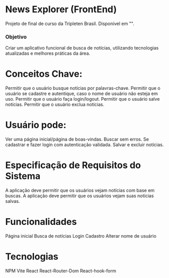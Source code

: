 # News Explorer (FrontEnd)
 Projeto de final de curso da Tripleten Brasil. Disponível em "".
### Objetivo
 Criar um aplicativo funcional de busca de notícias, utilizando tecnologias atualizadas e melhores práticas da área.

# Conceitos Chave:
 Permitir que o usuário busque notícias por palavras-chave.
 Permitir que o usuário se cadastre e autentique, caso o nome de usuário não esteja em uso.
 Permitir que o usuário faça login/logout.
 Permitir que o usuário salve notícias.
 Permitir que o usuário exclua notícias.


# Usuário pode:
 Ver uma página inicial/página de boas-vindas.
 Buscar sem erros.
 Se cadastrar e fazer login com autenticação validada.
 Salvar e excluir notícias.


# Especificação de Requisitos do Sistema
 A aplicação deve permitir que os usuários vejam notícias com base em buscas.
 A aplicação deve permitir que os usuários vejam suas notícias salvas.
 
# Funcionalidades
 Página inicial
 Busca de notícias
 Login
 Cadastro
 Alterar nome de usuário

# Tecnologias
 NPM
 Vite
 React
 React-Router-Dom
 React-hook-form 
 
